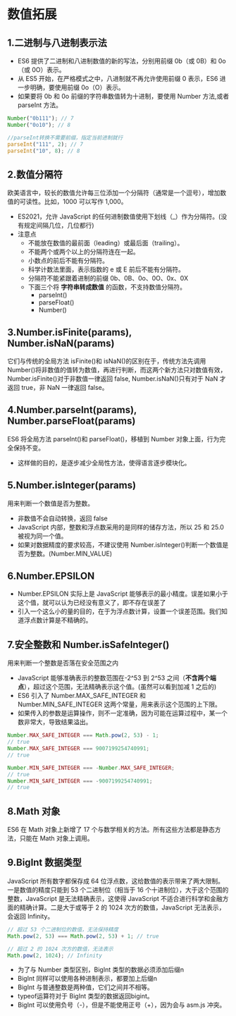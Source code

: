 # 数值拓展

## 1.二进制与八进制表示法

- ES6 提供了二进制和八进制数值的新的写法，分别用前缀 0b（或 0B）和 0o（或 0O）表示。
- 从 ES5 开始，在严格模式之中，八进制就不再允许使用前缀 0 表示，ES6 进一步明确，要使用前缀 0o（O）表示。
- 如果要将 0b 和 0o 前缀的字符串数值转为十进制，要使用 Number 方法,或者 parseInt 方法。

```js
Number("0b111"); // 7
Number("0o10"); // 8

//parseInt转换不需要前缀，指定当前进制就行
parseInt("111", 2); // 7
parseInt("10", 8); // 8
```

## 2.数值分隔符

欧美语言中，较长的数值允许每三位添加一个分隔符（通常是一个逗号），增加数值的可读性。比如，1000 可以写作 1,000。

- ES2021，允许 JavaScript 的任何进制数值使用下划线（\_）作为分隔符。(没有规定间隔几位，几位都行)
- 注意点
  - 不能放在数值的最前面（leading）或最后面（trailing）。
  - 不能两个或两个以上的分隔符连在一起。
  - 小数点的前后不能有分隔符。
  - 科学计数法里面，表示指数的 e 或 E 前后不能有分隔符。
  - 分隔符不能紧跟着进制的前缀 0b、0B、0o、0O、0x、0X
  - 下面三个将 **字符串转成数值** 的函数，不支持数值分隔符。
    - parseInt()
    - parseFloat()
    - Number()

## 3.Number.isFinite(params), Number.isNaN(params)

它们与传统的全局方法 isFinite()和 isNaN()的区别在于，传统方法先调用 Number()将非数值的值转为数值，再进行判断，而这两个新方法只对数值有效，Number.isFinite()对于非数值一律返回 false, Number.isNaN()只有对于 NaN 才返回 true，非 NaN 一律返回 false。

## 4.Number.parseInt(params), Number.parseFloat(params)

ES6 将全局方法 parseInt()和 parseFloat()，移植到 Number 对象上面，行为完全保持不变。

- 这样做的目的，是逐步减少全局性方法，使得语言逐步模块化。

## 5.Number.isInteger(params)

用来判断一个数值是否为整数。

- 非数值不会自动转换，返回 false
- JavaScript 内部，整数和浮点数采用的是同样的储存方法，所以 25 和 25.0 被视为同一个值。
- 如果对数据精度的要求较高，不建议使用 Number.isInteger()判断一个数值是否为整数。(Number.MIN_VALUE)

## 6.Number.EPSILON

- Number.EPSILON 实际上是 JavaScript 能够表示的最小精度。误差如果小于这个值，就可以认为已经没有意义了，即不存在误差了
- 引入一个这么小的量的目的，在于为浮点数计算，设置一个误差范围。我们知道浮点数计算是不精确的。

## 7.安全整数和 Number.isSafeInteger()

用来判断一个整数是否落在安全范围之内

- JavaScript 能够准确表示的整数范围在-2^53 到 2^53 之间（**不含两个端点**），超过这个范围，无法精确表示这个值。(虽然可以看到加减 1 之后的)
- ES6 引入了 Number.MAX_SAFE_INTEGER 和 Number.MIN_SAFE_INTEGER 这两个常量，用来表示这个范围的上下限。
- 如果传入的参数是运算操作，则不一定准确，因为可能在运算过程中，某一个数非常大，导致结果溢出。

```js
Number.MAX_SAFE_INTEGER === Math.pow(2, 53) - 1;
// true
Number.MAX_SAFE_INTEGER === 9007199254740991;
// true

Number.MIN_SAFE_INTEGER === -Number.MAX_SAFE_INTEGER;
// true
Number.MIN_SAFE_INTEGER === -9007199254740991;
// true
```

## 8.Math 对象

ES6 在 Math 对象上新增了 17 个与数学相关的方法。所有这些方法都是静态方法，只能在 Math 对象上调用。

## 9.BigInt 数据类型

JavaScript 所有数字都保存成 64 位浮点数，这给数值的表示带来了两大限制。一是数值的精度只能到 53 个二进制位（相当于 16 个十进制位），大于这个范围的整数，JavaScript 是无法精确表示，这使得 JavaScript 不适合进行科学和金融方面的精确计算。二是大于或等于 2 的 1024 次方的数值，JavaScript 无法表示，会返回 Infinity。

```js
// 超过 53 个二进制位的数值，无法保持精度
Math.pow(2, 53) === Math.pow(2, 53) + 1; // true

// 超过 2 的 1024 次方的数值，无法表示
Math.pow(2, 1024); // Infinity
```
- 为了与 Number 类型区别，BigInt 类型的数据必须添加后缀n
- BigInt 同样可以使用各种进制表示，都要加上后缀n
- BigInt 与普通整数是两种值，它们之间并不相等。
- typeof运算符对于 BigInt 类型的数据返回bigint。
- BigInt 可以使用负号（-），但是不能使用正号（+），因为会与 asm.js 冲突。
